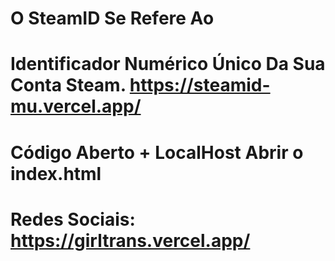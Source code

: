 # O SteamID Se Refere Ao
# Identificador Numérico Único Da Sua Conta Steam. https://steamid-mu.vercel.app/
# Código Aberto + LocalHost Abrir o index.html
# Redes Sociais: https://girltrans.vercel.app/

